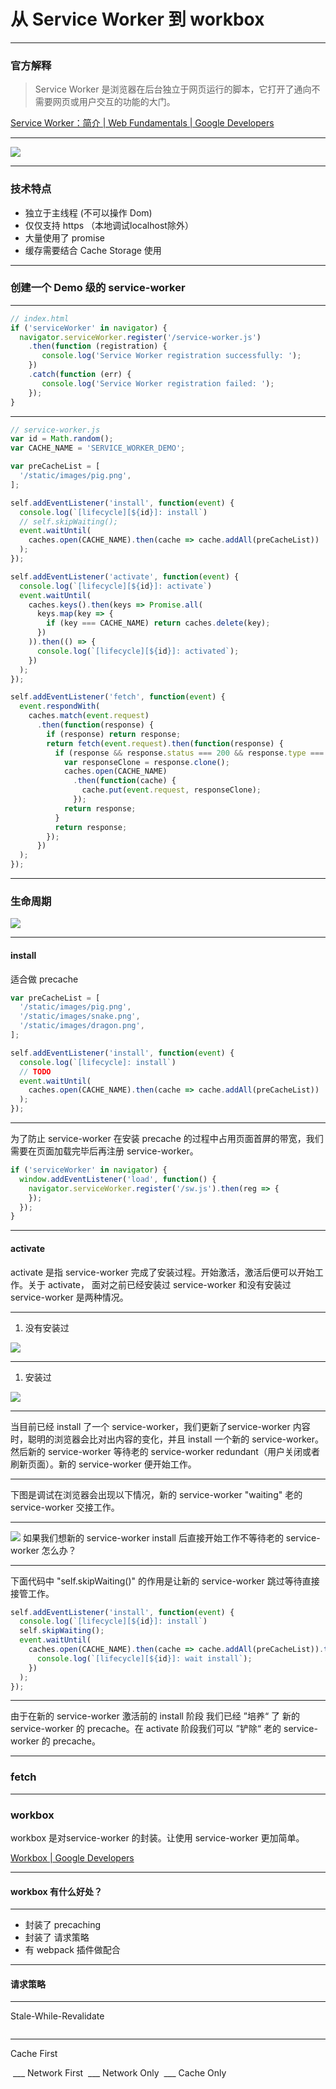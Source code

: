 # 从 Service Worker 到 workbox

---

### 官方解释
> Service Worker 是浏览器在后台独立于网页运行的脚本，它打开了通向不需要网页或用户交互的功能的大门。

[Service Worker：简介  |  Web Fundamentals  |  Google Developers](https://developers.google.com/web/fundamentals/primers/service-workers?hl=zh-cn)
___
![](./assets/images/service-worker-frame.png)

---

### 技术特点
+ 独立于主线程 (不可以操作 Dom)
+ 仅仅支持 https （本地调试localhost除外）
+ 大量使用了 promise
+ 缓存需要结合 Cache Storage 使用

---

### 创建一个 Demo 级的 service-worker
___
```js
// index.html
if ('serviceWorker' in navigator) {
  navigator.serviceWorker.register('/service-worker.js')
    .then(function (registration) {
       console.log('Service Worker registration successfully: ');
    })
    .catch(function (err) {
       console.log('Service Worker registration failed: ');
    });
}
```
___
```js
// service-worker.js
var id = Math.random();
var CACHE_NAME = 'SERVICE_WORKER_DEMO';

var preCacheList = [
  '/static/images/pig.png',
];

self.addEventListener('install', function(event) {
  console.log(`[lifecycle][${id}]: install`)
  // self.skipWaiting();
  event.waitUntil(
    caches.open(CACHE_NAME).then(cache => cache.addAll(preCacheList))
  );
});

self.addEventListener('activate', function(event) {
  console.log(`[lifecycle][${id}]: activate`)
  event.waitUntil(
    caches.keys().then(keys => Promise.all(
      keys.map(key => {
        if (key === CACHE_NAME) return caches.delete(key);
      })
    )).then(() => {
      console.log(`[lifecycle][${id}]: activated`);
    })
  );
});

self.addEventListener('fetch', function(event) {
  event.respondWith(
    caches.match(event.request)
      .then(function(response) {
        if (response) return response;
        return fetch(event.request).then(function(response) {
          if (response && response.status === 200 && response.type === 'basic') {
            var responseClone = response.clone();
            caches.open(CACHE_NAME)
              .then(function(cache) {
                cache.put(event.request, responseClone);
              });
            return response;
          }
          return response;           
        });
      })
  );
});
```

---

### 生命周期
![](./assets/images/service-worker-lifecycle.png)
___
#### install
适合做 precache
```js
var preCacheList = [
  '/static/images/pig.png',
  '/static/images/snake.png',
  '/static/images/dragon.png',
];

self.addEventListener('install', function(event) {
  console.log(`[lifecycle]: install`)
  // TODO
  event.waitUntil(
    caches.open(CACHE_NAME).then(cache => cache.addAll(preCacheList))
  );
});
```
___
为了防止 service-worker 在安装 precache 的过程中占用页面首屏的带宽，我们需要在页面加载完毕后再注册 service-worker。

```js
if ('serviceWorker' in navigator) {
  window.addEventListener('load', function() {
    navigator.serviceWorker.register('/sw.js').then(reg => {
    });
  });
}
```
___
#### activate
activate 是指 service-worker 完成了安装过程。开始激活，激活后便可以开始工作。关于 activate， 面对之前已经安装过 service-worker 和没有安装过 service-worker 是两种情况。
___
1. 没有安装过
   
![](./assets/images/service-worker-install.gif)
___
1. 安装过
   
![](./assets/images/service-worker-activate.gif)
___
当目前已经 install 了一个 service-worker，我们更新了service-worker 内容时，聪明的浏览器会比对出内容的变化，并且 install 一个新的 service-worker。
然后新的 service-worker 等待老的 service-worker redundant（用户关闭或者刷新页面）。新的 service-worker 便开始工作。
___
下图是调试在浏览器会出现以下情况，新的 service-worker  "waiting" 老的 service-worker  交接工作。
___
![](./assets/images/chrome-devtool-skipWaiting.png)
如果我们想新的 service-worker install 后直接开始工作不等待老的 service-worker 怎么办？
___
下面代码中 "self.skipWaiting()" 的作用是让新的 service-worker 跳过等待直接接管工作。
```js
self.addEventListener('install', function(event) {
  console.log(`[lifecycle][${id}]: install`)
  self.skipWaiting();
  event.waitUntil(
    caches.open(CACHE_NAME).then(cache => cache.addAll(preCacheList)).then(function() {
      console.log(`[lifecycle][${id}]: wait install`);
    })
  );
});
```
___
由于在新的 service-worker 激活前的 install 阶段 我们已经 ”培养“ 了 新的 service-worker 的 precache。在 activate 阶段我们可以 ”铲除“ 老的 service-worker 的 precache。

---

### fetch

---

### workbox

workbox 是对service-worker 的封装。让使用 service-worker 更加简单。

[Workbox  |  Google Developers](https://developers.google.com/web/tools/workbox)
___
#### workbox 有什么好处？
___
+ 封装了 precaching
+ 封装了 请求策略
+ 有 webpack 插件做配合
___
#### 请求策略
___

Stale-While-Revalidate

<img class="strategies" data-src="./assets/images/workbox-logo.svg" data-placeholder-src="../assets/images/workbox-logo.svg" data-test-src="./assets/images/workbox-stale-while-revalidate.png"/>

___
Cache First

<img class="strategies" data-src="./assets/images/workbox-logo.svg" data-placeholder-src="./assets/images/workbox-logo.svg" data-test-src="./assets/images/workbox-cache-first.png"/>
___
Network First

<img class="strategies" data-src="./assets/images/workbox-logo.svg" data-placeholder-src="./assets/images/workbox-logo.svg" data-test-src="./assets/images/workbox-network-first.png"/>
___
Network Only

<img class="strategies" data-src="./assets/images/workbox-logo.svg" data-placeholder-src="./assets/images/workbox-logo.svg" data-test-src="./assets/images/workbox-network-only.png"/>
___
Cache Only

<img class="strategies" data-src="./assets/images/workbox-logo.svg" data-placeholder-src="./assets/images/workbox-logo.svg" data-test-src="./assets/images/workbox-cache-only.png"/>
